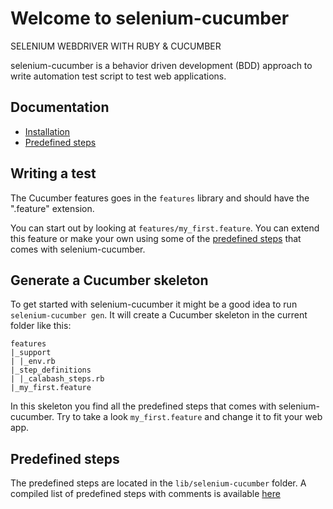 Welcome to selenium-cucumber
=================

SELENIUM WEBDRIVER WITH RUBY &amp; CUCUMBER


selenium-cucumber is a behavior driven development (BDD) approach to write automation test script to test web applications.

Documentation
-------------
* [Installation](doc/installation.md)
* [Predefined steps](doc/canned_steps.md)

Writing a test
--------------

The Cucumber features goes in the `features` library and should have the ".feature" extension.

You can start out by looking at `features/my_first.feature`. You can extend this feature or make your own using some of the [predefined steps](doc/canned_steps.md) that comes with selenium-cucumber.

Generate a Cucumber skeleton
----------------------------

To get started with selenium-cucumber it might be a good idea to run `selenium-cucumber gen`. It will create a Cucumber skeleton in the current folder like this:

    features
    |_support
    | |_env.rb
    |_step_definitions
    | |_calabash_steps.rb
    |_my_first.feature

In this skeleton you find all the predefined steps that comes with selenium-cucumber. Try to take a look `my_first.feature` and change it to fit your web app.


Predefined steps
-----------------

The predefined steps are located in the `lib/selenium-cucumber` folder. A compiled list of predefined steps with comments is available [here](doc/canned_steps.md) 
